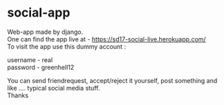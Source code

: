 # social-app
Web-app made by django. <br>
One can find the app live at - https://sd17-social-live.herokuapp.com/ <br>
To visit the app use this dummy account : <br>
<p>
username - real <br>
password - greenhell12 <br>
</p>
You can send friendrequest, accept/reject it yourself, post something and like .... typical social media stuff.<br>
Thanks
